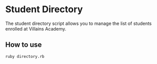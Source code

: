 # **Student Directory** #

The student directory script allows you to manage the list of students enrolled at Villains Academy.

## **How to use** ##

```shell
ruby directory.rb
```
